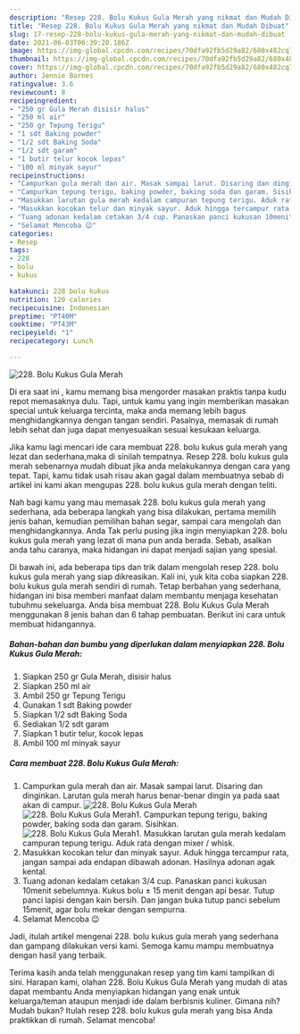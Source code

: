 ```yaml
---
description: "Resep 228. Bolu Kukus Gula Merah yang nikmat dan Mudah Dibuat"
title: "Resep 228. Bolu Kukus Gula Merah yang nikmat dan Mudah Dibuat"
slug: 17-resep-228-bolu-kukus-gula-merah-yang-nikmat-dan-mudah-dibuat
date: 2021-06-03T06:39:20.186Z
image: https://img-global.cpcdn.com/recipes/70dfa92fb5d29a82/680x482cq70/228-bolu-kukus-gula-merah-foto-resep-utama.jpg
thumbnail: https://img-global.cpcdn.com/recipes/70dfa92fb5d29a82/680x482cq70/228-bolu-kukus-gula-merah-foto-resep-utama.jpg
cover: https://img-global.cpcdn.com/recipes/70dfa92fb5d29a82/680x482cq70/228-bolu-kukus-gula-merah-foto-resep-utama.jpg
author: Jennie Barnes
ratingvalue: 3.6
reviewcount: 8
recipeingredient:
- "250 gr Gula Merah disisir halus"
- "250 ml air"
- "250 gr Tepung Terigu"
- "1 sdt Baking powder"
- "1/2 sdt Baking Soda"
- "1/2 sdt garam"
- "1 butir telur kocok lepas"
- "100 ml minyak sayur"
recipeinstructions:
- "Campurkan gula merah dan air. Masak sampai larut. Disaring dan dinginkan. Larutan gula merah harus benar-benar dingin ya pada saat akan di campur."
- "Campurkan tepung terigu, baking powder, baking soda dan garam. Sisihkan."
- "Masukkan larutan gula merah kedalam campuran tepung terigu. Aduk rata dengan mixer / whisk."
- "Masukkan kocokan telur dan minyak sayur. Aduk hingga tercampur rata, jangan sampai ada endapan dibawah adonan. Hasilnya adonan agak kental."
- "Tuang adonan kedalam cetakan 3/4 cup. Panaskan panci kukusan 10menit sebelumnya. Kukus bolu ± 15 menit dengan api besar. Tutup panci lapisi dengan kain bersih. Dan jangan buka tutup panci sebelum 15menit, agar bolu mekar dengan sempurna."
- "Selamat Mencoba 😉"
categories:
- Resep
tags:
- 228
- bolu
- kukus

katakunci: 228 bolu kukus 
nutrition: 120 calories
recipecuisine: Indonesian
preptime: "PT40M"
cooktime: "PT43M"
recipeyield: "1"
recipecategory: Lunch

---
```



![228. Bolu Kukus Gula Merah](https://img-global.cpcdn.com/recipes/70dfa92fb5d29a82/680x482cq70/228-bolu-kukus-gula-merah-foto-resep-utama.jpg)

Di era  saat ini , kamu memang bisa mengorder masakan praktis tanpa kudu repot memasaknya dulu. Tapi, untuk kamu yang ingin memberikan masakan special untuk keluarga tercinta, maka anda memang lebih bagus menghidangkannya dengan tangan sendiri. Pasalnya, memasak di rumah lebih sehat dan juga dapat menyesuaikan sesuai kesukaan keluarga.

Jika kamu lagi mencari ide cara membuat 228. bolu kukus gula merah yang lezat dan sederhana,maka di sinilah tempatnya. Resep 228. bolu kukus gula merah  sebenarnya mudah dibuat jika anda melakukannya dengan cara yang tepat. Tapi, kamu tidak usah risau akan gagal dalam membuatnya 
sebab di artikel ini kami akan mengupas 228. bolu kukus gula merah dengan teliti.  



Nah bagi kamu yang mau memasak 228. bolu kukus gula merah yang sederhana, ada beberapa langkah yang bisa dilakukan, pertama memilih jenis bahan, kemudian pemilihan bahan segar, sampai cara mengolah dan menghidangkannya. Anda Tak perlu pusing jika ingin menyiapkan 228. bolu kukus gula merah yang lezat di mana pun anda berada. Sebab, asalkan anda  tahu caranya, maka hidangan ini dapat menjadi sajian yang spesial.

Di bawah ini, ada beberapa tips dan trik dalam mengolah resep 228. bolu kukus gula merah yang siap dikreasikan. Kali ini, yuk kita coba siapkan 228. bolu kukus gula merah sendiri di rumah. Tetap berbahan yang sederhana, hidangan ini bisa memberi manfaat dalam membantu menjaga kesehatan tubuhmu sekeluarga. Anda bisa membuat 228. Bolu Kukus Gula Merah menggunakan 8 jenis bahan dan 6 tahap pembuatan. Berikut ini cara untuk membuat hidangannya.

<!--inarticleads1-->

##### Bahan-bahan dan bumbu yang diperlukan dalam menyiapkan 228. Bolu Kukus Gula Merah:

1. Siapkan 250 gr Gula Merah, disisir halus
1. Siapkan 250 ml air
1. Ambil 250 gr Tepung Terigu
1. Gunakan 1 sdt Baking powder
1. Siapkan 1/2 sdt Baking Soda
1. Sediakan 1/2 sdt garam
1. Siapkan 1 butir telur, kocok lepas
1. Ambil 100 ml minyak sayur




<!--inarticleads2-->

##### Cara membuat 228. Bolu Kukus Gula Merah:

1. Campurkan gula merah dan air. Masak sampai larut. Disaring dan dinginkan. Larutan gula merah harus benar-benar dingin ya pada saat akan di campur.
<img src="https://img-global.cpcdn.com/steps/1358686a10400d00/160x128cq70/228-bolu-kukus-gula-merah-langkah-memasak-1-foto.jpg" alt="228. Bolu Kukus Gula Merah"><img src="https://img-global.cpcdn.com/steps/32086ffdba1e2800/160x128cq70/228-bolu-kukus-gula-merah-langkah-memasak-1-foto.jpg" alt="228. Bolu Kukus Gula Merah">1. Campurkan tepung terigu, baking powder, baking soda dan garam. Sisihkan.
<img src="https://img-global.cpcdn.com/steps/7763f93a158f9f28/160x128cq70/228-bolu-kukus-gula-merah-langkah-memasak-2-foto.jpg" alt="228. Bolu Kukus Gula Merah">1. Masukkan larutan gula merah kedalam campuran tepung terigu. Aduk rata dengan mixer / whisk.
1. Masukkan kocokan telur dan minyak sayur. Aduk hingga tercampur rata, jangan sampai ada endapan dibawah adonan. Hasilnya adonan agak kental.
1. Tuang adonan kedalam cetakan 3/4 cup. Panaskan panci kukusan 10menit sebelumnya. Kukus bolu ± 15 menit dengan api besar. Tutup panci lapisi dengan kain bersih. Dan jangan buka tutup panci sebelum 15menit, agar bolu mekar dengan sempurna.
1. Selamat Mencoba 😉




Jadi, itulah artikel mengenai  228. bolu kukus gula merah  yang sederhana dan gampang dilakukan versi kami. Semoga kamu mampu membuatnya dengan hasil yang terbaik. 

Terima kasih anda telah menggunakan resep yang tim kami tampilkan di sini. Harapan kami, olahan  228. Bolu Kukus Gula Merah yang mudah di atas dapat membantu Anda menyiapkan hidangan yang enak untuk keluarga/teman ataupun menjadi ide dalam berbisnis kuliner. Gimana nih? Mudah bukan? Itulah resep 228. bolu kukus gula merah yang bisa Anda praktikkan di rumah. Selamat mencoba!

